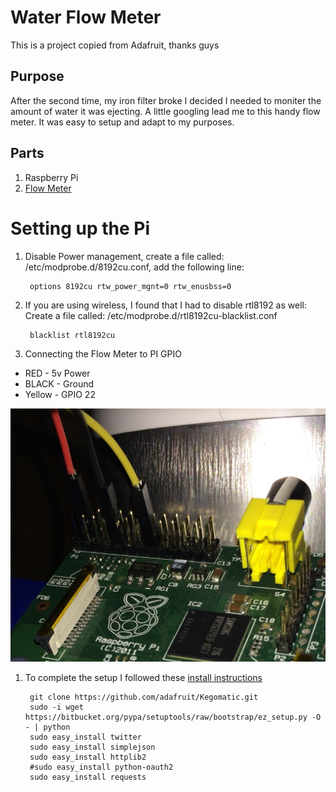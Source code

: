 # Water Flow Meter 
This is a project copied from Adafruit, thanks guys

## Purpose
After the second time, my iron filter broke I decided I needed to moniter the amount of water it was ejecting.
A little googling lead me to this handy flow meter.
It was easy to setup and adapt to my purposes.

## Parts

1. Raspberry Pi
1. [Flow Meter](https://www.adafruit.com/products/828)


# Setting up the Pi

1. Disable Power management, create a file called: /etc/modprobe.d/8192cu.conf, add the following line:
    
        options 8192cu rtw_power_mgnt=0 rtw_enusbss=0


1. If you are using wireless, I found that I had to disable rtl8192 as well:
Create a file called: /etc/modprobe.d/rtl8192cu-blacklist.conf
    
        blacklist rtl8192cu

1. Connecting the Flow Meter to PI GPIO

- RED - 5v Power
- BLACK - Ground 
- Yellow - GPIO 22 

![wiring](doc//water-flow-wiring.jpg)


1. To complete the setup I followed these [install instructions](https://learn.adafruit.com/adafruit-keg-bot/raspberry-pi-code)

        git clone https://github.com/adafruit/Kegomatic.git
        sudo -i wget https://bitbucket.org/pypa/setuptools/raw/bootstrap/ez_setup.py -O - | python
        sudo easy_install twitter
        sudo easy_install simplejson
        sudo easy_install httplib2
        #sudo easy_install python-oauth2
        sudo easy_install requests




